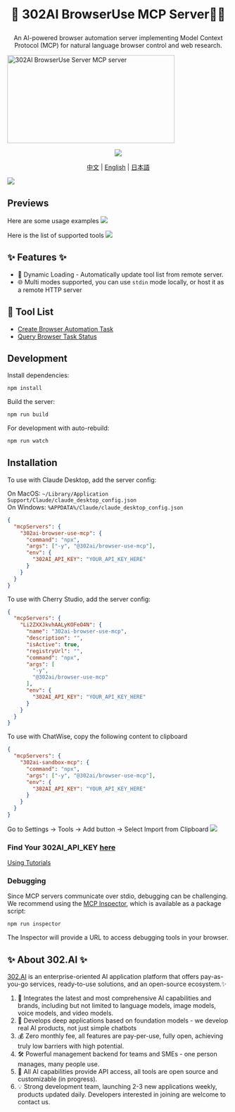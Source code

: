 # <p align="center">🤖 302AI BrowserUse MCP Server🚀✨</p>

<p align="center">An AI-powered browser automation server implementing Model Context Protocol (MCP) for natural language browser control and web research.</p>

<a href="https://glama.ai/mcp/servers/@302ai/302_browser_use_mcp">
  <img width="380" height="200" src="https://glama.ai/mcp/servers/@302ai/302_browser_use_mcp/badge" alt="302AI BrowserUse Server MCP server" />
</a>

<p align="center"><a href="https://www.npmjs.com/package/@302ai/browser-use-mcp" target="blank"><img src="https://file.302.ai/gpt/imgs/github/20250102/72a57c4263944b73bf521830878ae39a.png" /></a></p >

<p align="center"><a href="README_zh.md">中文</a> | <a href="README.md">English</a> | <a href="README_ja.md">日本語</a></p>

![](docs/302_browser_use_mcp_en.jpg) 

## Previews

Here are some usage examples
![](docs/302_browser_use_mcp_en_screenshot_01.jpg)      

Here is the list of supported tools
![](docs/302_browser_use_mcp_en_screenshot_02.png)


## ✨ Features ✨

- 🔧 Dynamic Loading - Automatically update tool list from remote server.
- 🌐 Multi modes supported, you can use `stdin` mode locally, or host it as a remote HTTP server

## 🚀 Tool List
- [Create Browser Automation Task](https://302ai-en.apifox.cn/api-282235063)
- [Query Browser Task Status](https://302ai-en.apifox.cn/api-282235713)


## Development

Install dependencies:

```bash
npm install
```

Build the server:

```bash
npm run build
```

For development with auto-rebuild:

```bash
npm run watch
```

## Installation

To use with Claude Desktop, add the server config:

On MacOS: `~/Library/Application Support/Claude/claude_desktop_config.json`    
On Windows: `%APPDATA%/Claude/claude_desktop_config.json`

```json
{
  "mcpServers": {
    "302ai-browser-use-mcp": {
      "command": "npx",
      "args": ["-y", "@302ai/browser-use-mcp"],
      "env": {
        "302AI_API_KEY": "YOUR_API_KEY_HERE"
      }
    }
  }
}
```

To use with Cherry Studio, add the server config:

```json
{
  "mcpServers": {
    "Li2ZXXJkvhAALyKOFeO4N": {
      "name": "302ai-browser-use-mcp",
      "description": "",
      "isActive": true,
      "registryUrl": "",
      "command": "npx",
      "args": [
        "-y",
        "@302ai/browser-use-mcp"
      ],
      "env": {
        "302AI_API_KEY": "YOUR_API_KEY_HERE"
      }
    }
  }
}
```

To use with ChatWise, copy the following content to clipboard
```json
{
  "mcpServers": {
    "302ai-sandbox-mcp": {
      "command": "npx",
      "args": ["-y", "@302ai/browser-use-mcp"],
      "env": {
        "302AI_API_KEY": "YOUR_API_KEY_HERE"
      }
    }
  }
}
```
Go to Settings -> Tools -> Add button -> Select Import from Clipboard
![](docs/302_browser_use_mcp_en_screenshot_03.png)

### Find Your 302AI_API_KEY [here](https://dash.302.ai/apis/list)
[Using Tutorials](https://help.302.ai/en/docs/API-guan-li)

### Debugging

Since MCP servers communicate over stdio, debugging can be challenging. We recommend using the [MCP Inspector](https://github.com/modelcontextprotocol/inspector), which is available as a package script:

```bash
npm run inspector
```

The Inspector will provide a URL to access debugging tools in your browser.

## ✨ About 302.AI ✨
[302.AI](https://302.ai/en/) is an enterprise-oriented AI application platform that offers pay-as-you-go services, ready-to-use solutions, and an open-source ecosystem.✨
1. 🧠 Integrates the latest and most comprehensive AI capabilities and brands, including but not limited to language models, image models, voice models, and video models.
2. 🚀 Develops deep applications based on foundation models - we develop real AI products, not just simple chatbots
3. 💰 Zero monthly fee, all features are pay-per-use, fully open, achieving truly low barriers with high potential.
4. 🛠 Powerful management backend for teams and SMEs - one person manages, many people use.
5. 🔗 All AI capabilities provide API access, all tools are open source and customizable (in progress).
6. 💡 Strong development team, launching 2-3 new applications weekly, products updated daily. Developers interested in joining are welcome to contact us.